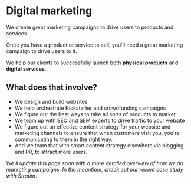 # Digital marketing

We create great marketing campaigns to drive users to products and services.

Once you have a product or service to sell, you'll need a great marketing campaign to drive users to it.

We help our clients to successfully launch both __physical products__ and __digital services__.

## What does that involve?

- We design and build websites
- We help orchestrate Kickstarter and crowdfunding campaigns
- We figure out the best ways to take all sorts of products to market
- We team up with SEO and SEM experts to drive traffic to your website
- We figure out an effective content strategy for your website and marketing channels to ensure that when customers visit you, you're communicating to them in the right way.
- And we team that with smart content strategy elsewhere via blogging and PR, to attract more users.

_We'll update this page soon with a more detailed overview of how we do marketing campaigns. In the meantime, check out our recent case study with Stratim_.
